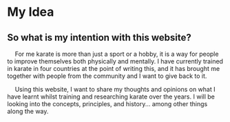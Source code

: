 <h1> My Idea </h1>
<h2> So what is my intention with this website? </h2>

&emsp; For me karate is more than just a sport or a hobby, it is a way for people to improve themselves both physically and mentally. I have currently trained in karate in four countries at the point of writing this, and it has brought me together with people from the community and I want to give back to it. 

&emsp; Using this website, I want to share my thoughts and opinions on what I have learnt whilst training and researching karate over the years. I will be looking into the concepts, principles, and history... among other things along the way.  


